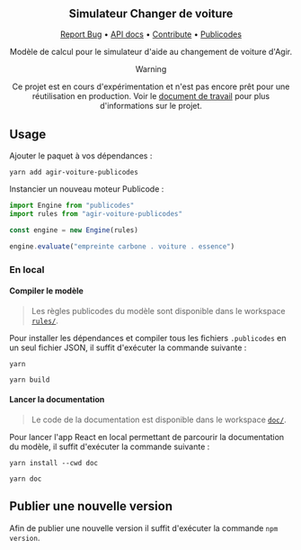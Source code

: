 <div align="center">
  <h3 align="center">
	<big>Simulateur Changer de voiture</big>
  </h3>
  <p align="center">
   <a href="https://github.com/betagouv/agir-voiture-publicodes/issues">Report Bug</a>
   •
   <a href="https://publicodes.github.io/agir-voiture-publicodes/">API docs</a>
   •
   <a href="https://github.com/betagouv/agir-voiture-publicodes/blob/master/CONTRIBUTING.md">Contribute</a>
   •
   <a href="https://publi.codes">Publicodes</a>
  </p>

Modèle de calcul pour le simulateur d'aide au changement de voiture d'Agir.

> [!WARNING]
> Ce projet est en cours d'expérimentation et n'est pas encore prêt pour une
> réutilisation en production. Voir le [document de travail](/specs.md) pour
> plus d'informations sur le projet.

</div>

## Usage

Ajouter le paquet à vos dépendances :

```
yarn add agir-voiture-publicodes
```

Instancier un nouveau moteur Publicode :

```typescript
import Engine from "publicodes"
import rules from "agir-voiture-publicodes"

const engine = new Engine(rules)

engine.evaluate("empreinte carbone . voiture . essence")
```

### En local

#### Compiler le modèle

> Les règles publicodes du modèle sont disponible dans le workspace
> [`rules/`](https://github.com/betagouv/agir-voiture-publicodes/tree/main/rules).

Pour installer les dépendances et compiler tous les fichiers `.publicodes` en
un seul fichier JSON, il suffit d'exécuter la commande suivante :

```
yarn

yarn build
```

#### Lancer la documentation

> Le code de la documentation est disponible dans le workspace
> [`doc/`](https://github.com/betagouv/agir-voiture-publicodes/tree/main/doc).

Pour lancer l'app React en local permettant de parcourir la documentation du
modèle, il suffit d'exécuter la commande suivante :

```
yarn install --cwd doc

yarn doc
```

## Publier une nouvelle version

Afin de publier une nouvelle version il suffit d'exécuter la commande `npm
version`.
